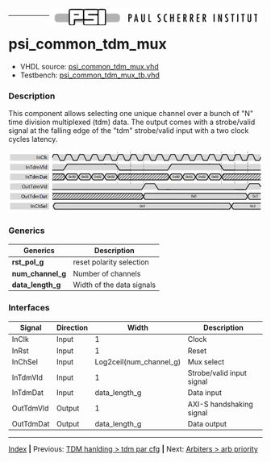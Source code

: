 <img align="right" src="../psi_logo.png">

***
# psi_common_tdm_mux

- VHDL source: [psi_common_tdm_mux.vhd](../../hdl/psi_common_tdm_mux.vhd)
- Testbench: [psi_common_tdm_mux_tb.vhd](../../testbench/psi_common_tdm_mux_tb/psi_common_tdm_mux_tb.vhd)

### Description

This component allows selecting one unique channel over a bunch of "N" time division multiplexed (tdm) data. The output comes with a strobe/valid signal at the falling edge of the "tdm" strobe/valid input with a two clock cycles latency.

<p align="center"><img src="ch8_4_fig19.png"></p>


### Generics
Generics            | Description
--------------------|-------------------------
**rst\_pol\_g** 		| reset polarity selection
**num\_channel\_g** | Number of channels
**data\_length\_g** | Width of the data signals

### Interfaces

Signal                 |Direction  |Width                      |Description
-----------------------|-----------|---------------------------|-------------------------------------------------------------
InClk                  |Input      |1                          |Clock
InRst                  |Input      |1                          |Reset
InChSel                |Input      |Log2ceil(num\_channel\_g)  |Mux select
InTdmVld               |Input      |1                          |Strobe/valid input signal
InTdmDat               |Input      |data\_length\_g            |Data input
OutTdmVld              |Output     |1                          |AXI-S handshaking signal
OutTdmDat              |Output     |data\_length\_g            |Data output

***
[Index](../psi_common_index.md) **|** Previous: [TDM hanlding > tdm par cfg](../ch8_tdm_handling/ch8_3_tdm_par.md) **|** Next: [Arbiters > arb priority](../ch9_arbiters/ch9_1_arb_priority.md)
